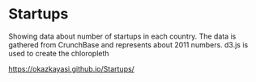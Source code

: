 # Startups

Showing data about number of startups in each country. The data is gathered from CrunchBase and represents about 2011 numbers.
d3.js is used to create the chloropleth

https://okazkayasi.github.io/Startups/
